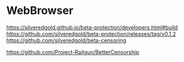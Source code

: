 # WebBrowser


https://silveredgold.github.io/beta-protection/developers.html#build
https://github.com/silveredgold/beta-protection/releases/tag/v0.1.2
https://github.com/silveredgold/beta-censoring

https://github.com/Project-Railgun/BetterCensorship
